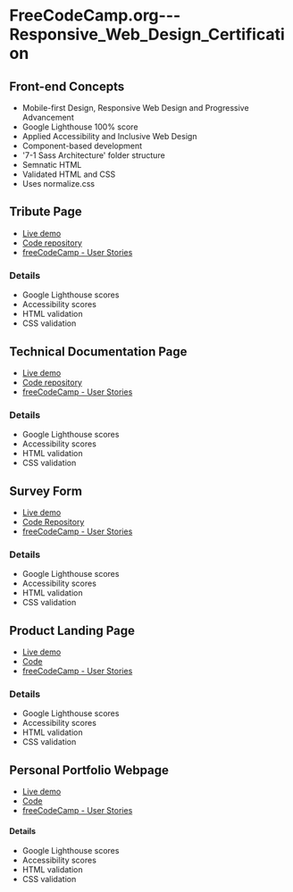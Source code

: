 # FreeCodeCamp.org---Responsive_Web_Design_Certification

## Front-end Concepts
- Mobile-first Design, Responsive Web Design and Progressive Advancement
- Google Lighthouse 100% score
- Applied Accessibility and Inclusive Web Design
- Component-based development
- '7-1 Sass Architecture' folder structure
- Semnatic HTML
- Validated HTML and CSS
- Uses normalize.css

## Tribute Page
  * [Live demo](https://)
  * [Code repository](https://github.com/paulAlexSerban/FCC-RWD-Tribute-Page-Jerry-Thomas)
  * [freeCodeCamp - User Stories](https://)

  ### Details
  * Google Lighthouse scores
  * Accessibility scores
  * HTML validation
  * CSS validation

## Technical Documentation Page
  * [Live demo](https://)
  * [Code repository](https://)
  * [freeCodeCamp - User Stories](https://)

  ### Details
  * Google Lighthouse scores
  * Accessibility scores
  * HTML validation
  * CSS validation


## Survey Form
  * [Live demo](https://)
  * [Code Repository](https://github.com/paulAlexSerban/FCC-RWD-Survey-Form)
  * [freeCodeCamp - User Stories](https://)

  ### Details
  * Google Lighthouse scores
  * Accessibility scores
  * HTML validation
  * CSS validation
## Product Landing Page
  * [Live demo](https://)
  * [Code](https://)
  * [freeCodeCamp - User Stories](https://)

  ### Details
  * Google Lighthouse scores
  * Accessibility scores
  * HTML validation
  * CSS validation


## Personal Portfolio Webpage
  * [Live demo](https://)
  * [Code](https://)
  * [freeCodeCamp - User Stories](https://)

  #### Details
  * Google Lighthouse scores
  * Accessibility scores
  * HTML validation
  * CSS validation
